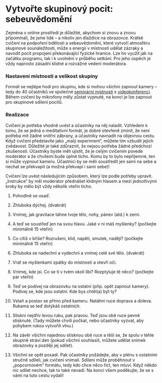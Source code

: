 # Vytvořte skupinový pocit: sebeuvědomění

Zejména v online prostředí je důležité, abychom si znovu a znovu připomínali, že jsme lidé – a nikoliv jen dlaždice na obrazovce. Krátké cvičení na podpoření bdělosti a sebeuvědomění, které vytvoří atmosféru skupinové sounáležitosti, může s energií v místnosti udělat zázraky a navodit pocit propojení překonávající fyzické hranice. Lze ho využít jak na začátku programu, tak i k uvolnění v průběhu setkání. Pro jeho úspěch je vždy naprosto zásadní klidné a rozvážné vedení moderátora.

### **Nastavení místnosti a velikost skupiny**

Formát se nejlépe hodí pro skupinu, kde si mohou všichni zapnout kamery – tedy do 40 účastníků ve společné [seminární místnosti](../../funktionalitaeten/rooms/#raumtyp) s [videokonferencí](../../funktionalitaeten/veranstaltungen-erstellen.md). Během cvičení by mikrofony měly zůstat vypnuté, na konci je lze zapnout pro skupinové sdílení pocitů.

### **Realizace**

Cvičení je potřeba vhodně uvést a účastníky na něj naladit. Vzhledem k tomu, že se jedná o meditativní formát, je dobré otevřeně zmínit, že není potřeba mít žádné vnitřní zábrany, a účastníky navnadit na objevnou cestu. Když cvičení představíte jako „malý experiment“, můžete tím vzbudit jejich zvědavost. Důležité je také zdůraznit, že nejsou potřeba žádné předchozí zkušenosti. Účastníky byste měli ujistit, že je celým cvičením povede moderátor a že chvílemi bude úplné ticho. Komu by to bylo nepříjemné, ten si může vypnout kameru. Účastníci by se měli soustředit jen sami na sebe a nechat se překvapit \(a možná překvapí i sami sebe\)!

Cvičení lze uvést následujícím způsobem, který lze podle potřeby upravit. „Instrukce“ by měl moderátor přednášet klidným hlasem a mezi jednotlivými kroky by mělo být vždy několik vteřin ticho. 

1. Pohodlně se usaď.

2. Zhluboka dýchej. \(dvakrát\)

3. Vnímej, jak gravitace táhne tvoje tělo, nohy, pánev \(atd.\) k zemi.

4. A teď se soustřeď jen na svou hlavu. Jaké v ní máš myšlenky? \(počkejte minimálně 15 vteřin\)

5. Co cítíš v břiše? Rozrušení, klid, napětí, smutek, naději? \(počkejte minimálně 15 vteřin\)

6. Zhluboka se nadechni a vydechni a vnímej celé své tělo. \(dvakrát\)

7. Vrať se myšlenkami zpátky do místnosti a otevři oči.

8. Vnímej, kde jsi. Co se ti v tvém okolí líbí? Rozptyluje tě něco? \(počkejte pár vteřin\)

9. Teď se podívej na obrazovku na ostatní \(příp. opět zapnout kamery\). Podívej se, kde jsou ostatní. Kde bys chtěl\(a\) být ty? 

10. Vstaň a postav se přímo před kameru. Natáhni ruce doprava a doleva. Rukama se teď dotýkáš ostatních.

11. Stiskni nejdřív levou ruku, pak pravou. Teď jsou obě ruce pevně stisknuté. \(Tady můžete chvíli počkat, nebo účastníky vyzvat, aby pohybem rukou vytvořili vlnu.\)

12. Na závěr všichni najednou stisknou obě ruce a těší se, že spolu v téhle skupině stráví den \(pokud všichni souhlasili, můžete udělat snímek obrazovky a později jej sdílet\).

13. Všichni se opět posadí. Pak účastníky požádejte, aby v plénu s ostatními stručně sdíleli, jak cvičení vnímali. Sdílení může proběhnout v „popcornovém“ formátu, tedy kdo chce něco říct, ten mluví. Když někdo nic sdílet nechce, tak to také nevadí. Na konci všem poděkujte, že se s vámi na tuto cestu vydali!

